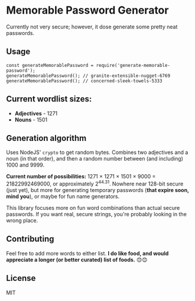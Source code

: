 # Memorable Password Generator

Currently not very secure; however, it dose generate some pretty neat passwords.

## Usage

```
const generateMemorablePassword = require('generate-memorable-password');
generateMemorablePassword(); // granite-extensible-nugget-6769
generateMemorablePassword(); // concerned-sleek-towels-5333
```

## Current wordlist sizes:

* **Adjectives** - 1271
* **Nouns** - 1501

## Generation algorithm

Uses NodeJS' `crypto` to get random bytes. Combines two adjectives and a noun (in that order), and then a random number between (and including) 1000 and 9999.

**Current number of possibilities:** 1271 &times; 1271 &times; 1501 &times; 9000 = 21822992469000, or approximately 2<sup>44.31</sup>. Nowhere near 128-bit secure (just yet), but more for generating temporary passwords (**that expire soon, mind you**), or maybe for fun name generators.

This library focuses more on fun word combinations than actual secure passwords. If you want real, secure strings, you're probably looking in the wrong place.

## Contributing

Feel free to add more words to either list. **I do like food, and would appreciate a longer (or better curated) list of foods.** 😊😊

## License

MIT
